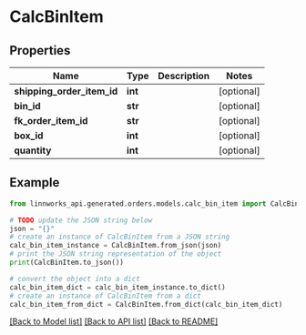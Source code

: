 # CalcBinItem


## Properties

Name | Type | Description | Notes
------------ | ------------- | ------------- | -------------
**shipping_order_item_id** | **int** |  | [optional] 
**bin_id** | **str** |  | [optional] 
**fk_order_item_id** | **str** |  | [optional] 
**box_id** | **int** |  | [optional] 
**quantity** | **int** |  | [optional] 

## Example

```python
from linnworks_api.generated.orders.models.calc_bin_item import CalcBinItem

# TODO update the JSON string below
json = "{}"
# create an instance of CalcBinItem from a JSON string
calc_bin_item_instance = CalcBinItem.from_json(json)
# print the JSON string representation of the object
print(CalcBinItem.to_json())

# convert the object into a dict
calc_bin_item_dict = calc_bin_item_instance.to_dict()
# create an instance of CalcBinItem from a dict
calc_bin_item_from_dict = CalcBinItem.from_dict(calc_bin_item_dict)
```
[[Back to Model list]](../README.md#documentation-for-models) [[Back to API list]](../README.md#documentation-for-api-endpoints) [[Back to README]](../README.md)


